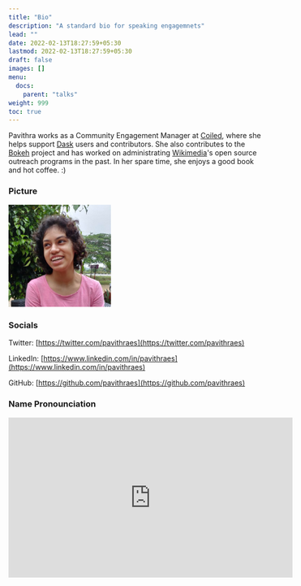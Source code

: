 ```yaml
---
title: "Bio"
description: "A standard bio for speaking engagemnets"
lead: ""
date: 2022-02-13T18:27:59+05:30
lastmod: 2022-02-13T18:27:59+05:30
draft: false
images: []
menu:
  docs:
    parent: "talks"
weight: 999
toc: true
---
```


Pavithra works as a Community Engagement Manager at [Coiled](https://coiled.io/), where she helps support [Dask](https://dask.org/) users and contributors. She also contributes to the [Bokeh](https://bokeh.org/) project and has worked on administrating [Wikimedia](https://wikimediafoundation.org/)'s open source outreach programs in the past. In her spare time, she enjoys a good book and hot coffee. :)

### Picture

<img src="pavithra-2020.jpeg" alt="Pavithra's picutre from 2020" width="40%"/>

### Socials

Twitter: [https://twitter.com/pavithraes](https://twitter.com/pavithraes)

LinkedIn: [https://www.linkedin.com/in/pavithraes](https://www.linkedin.com/in/pavithraes)

GitHub: [https://github.com/pavithraes](https://github.com/pavithraes)

### Name Pronounciation

<iframe width="560" height="315" src="https://www.youtube.com/embed/wCC8jMaKQLQ" title="YouTube video player" frameborder="0" allow="accelerometer; autoplay; clipboard-write; encrypted-media; gyroscope; picture-in-picture" allowfullscreen></iframe>
